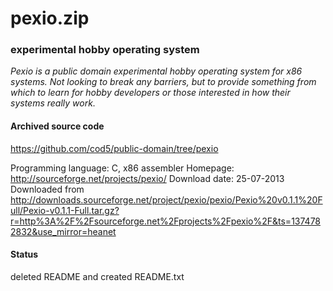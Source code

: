 # pexio.zip #

### experimental hobby operating system  ###

*Pexio is a public domain experimental hobby operating system for x86 systems. Not looking to break any barriers, but to provide something from which to learn for hobby developers or those interested in how their systems really work.*

#### Archived source code ####
https://github.com/cod5/public-domain/tree/pexio

Programming language: C, x86 assembler
Homepage: http://sourceforge.net/projects/pexio/
Download date: 25-07-2013
Downloaded from http://downloads.sourceforge.net/project/pexio/pexio/Pexio%20v0.1.1%20Full/Pexio-v0.1.1-Full.tar.gz?r=http%3A%2F%2Fsourceforge.net%2Fprojects%2Fpexio%2F&ts=1374782832&use_mirror=heanet

#### Status ####
deleted README and created README.txt

